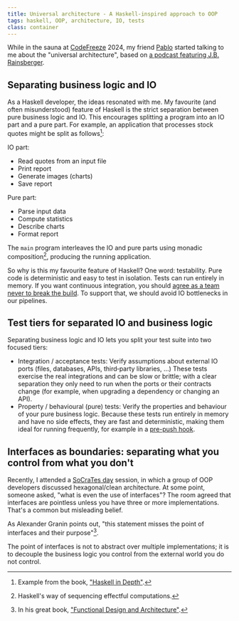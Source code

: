 ```yaml
---
title: Universal architecture - A Haskell-inspired approach to OOP
tags: haskell, OOP, architecture, IO, tests
class: container
---
```


While in the sauna at [CodeFreeze](https://codefreeze.fi/) 2024,
my friend [Pablo](https://pablo.codes/) started talking to me about the "universal architecture",
based on [a podcast featuring J.B. Rainsberger](https://fullstackradio.com/38).

## Separating business logic and IO

As a Haskell developer, the ideas resonated with me.
My favourite (and often misunderstood) feature of Haskell is the strict separation
between pure business logic and IO.
This encourages splitting a program into an IO part and a pure part.
For example, an application that processes stock quotes might be split as follows[^1]:

IO part:

- Read quotes from an input file
- Print report
- Generate images (charts)
- Save report

Pure part:

- Parse input data
- Compute statistics
- Describe charts
- Format report

[^1]: Example from the book, ["Haskell in Depth"](https://www.manning.com/books/haskell-in-depth).

The `main` program interleaves the IO and pure parts using monadic composition[^2],
producing the running application.

[^2]: Haskell's way of sequencing effectful computations.

So why is this my favourite feature of Haskell? One word: testability. Pure code is deterministic
and easy to test in isolation. Tests can run entirely in memory.
If you want continuous integration, you should [agree as a team never to break the build](https://thinkinglabs.io/articles/2022/09/17/the-practices-that-make-continuous-integration-team-working.html#practice-2-agree-as-a-team-to-never-break-the-build).
To support that, we should avoid IO bottlenecks in our pipelines.

## Test tiers for separated IO and business logic

Separating business logic and IO lets you split your test suite into two focused tiers:

- Integration / acceptance tests:
  Verify assumptions about external IO ports (files, databases, APIs, third‑party libraries, ...)
  These tests exercise the real integrations and can be slow or brittle;
  with a clear separation they only need to run when the ports or their contracts change
  (for example, when upgrading a dependency or changing an API).
- Property / behavioural (pure) tests:
  Verify the properties and behaviour of your pure business logic.
  Because these tests run entirely in memory and have no side effects,
  they are fast and deterministic, making them ideal for running frequently,
  for example in a [pre-push hook](https://git-scm.com/book/en/v2/Customizing-Git-Git-Hooks).

## Interfaces as boundaries: separating what you control from what you don't

Recently, I attended a [SoCraTes day](https://socrates-day.ch/) session,
in which a group of OOP developers discussed hexagonal/clean architecture.
At some point, someone asked, "what is even the use of interfaces"?
The room agreed that interfaces are pointless unless you have three or more implementations.
That's a common but misleading belief.

As Alexander Granin points out,
"this statement misses the point of interfaces and their purpose"[^3].

[^3]: In his great book, ["Functional Design and Architecture"](https://www.manning.com/books/functional-design-and-architecture).

The point of interfaces is not to abstract over multiple implementations;
it is to decouple the business logic you control from the external world you do not control.
